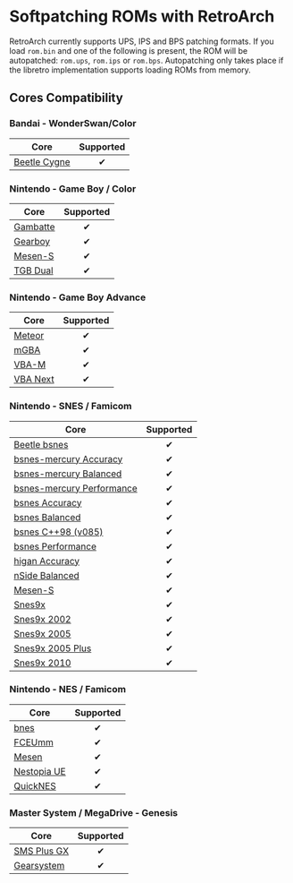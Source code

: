 # Softpatching ROMs with RetroArch

RetroArch currently supports UPS, IPS and BPS patching formats. If you load `rom.bin` and one of the following is present, the ROM will be autopatched: `rom.ups`, `rom.ips` or `rom.bps`. Autopatching only takes place if the libretro implementation supports loading ROMs from memory.

## **Cores Compatibility**

### Bandai - WonderSwan/Color

| Core                                       | Supported |
|--------------------------------------------|:---------:|
| [Beetle Cygne](../library/beetle_cygne.md) | ✔         |

### Nintendo - Game Boy / Color

| Core                               | Supported |
|------------------------------------|:---------:|
| [Gambatte](../library/gambatte.md) | ✔         |
| [Gearboy](../library/gearboy.md)   | ✔         |
| [Mesen-S](../library/mesen-s.md)   | ✔         |
| [TGB Dual](../library/tgb_dual.md) | ✔         |

### Nintendo - Game Boy Advance

| Core                               | Supported |
|------------------------------------|:---------:|
| [Meteor](../library/meteor.md)     | ✔         |
| [mGBA](../library/mgba.md)         | ✔         |
| [VBA-M](../library/vba_m.md)       | ✔         |
| [VBA Next](../library/vba_next.md) | ✔         |

### Nintendo - SNES / Famicom

| Core                                                                 | Supported |
|----------------------------------------------------------------------|:---------:|
| [Beetle bsnes](../library/beetle_bsnes.md)                           | ✔         |
| [bsnes-mercury Accuracy](../library/bsnes_mercury_accuracy.md)       | ✔         |
| [bsnes-mercury Balanced](../library/bsnes_mercury_balanced.md)       | ✔         |
| [bsnes-mercury Performance](../library/bsnes_mercury_performance.md) | ✔         |
| [bsnes Accuracy](../library/bsnes_accuracy.md)                       | ✔         |
| [bsnes Balanced](../library/bsnes_balanced.md)                       | ✔         |
| [bsnes C++98 (v085)](../library/bsnes_cplusplus98.md)                | ✔         |
| [bsnes Performance](../library/bsnes_performance.md)                 | ✔         |
| [higan Accuracy](../library/higan_accuracy.md)                       | ✔         |
| [nSide Balanced](../library/nside_balanced.md)                       | ✔         |
| [Mesen-S](../library/mesen-s.md)                                     | ✔         |
| [Snes9x](../library/snes9x.md)                                       | ✔         |
| [Snes9x 2002](../library/snes9x_2002.md)                             | ✔         |
| [Snes9x 2005](../library/snes9x_2005.md)                             | ✔         |
| [Snes9x 2005 Plus](../library/snes9x_2005_plus.md)                   | ✔         |
| [Snes9x 2010](../library/snes9x_2010.md)                             | ✔         |

### Nintendo - NES / Famicom

| Core                                     | Supported |
|------------------------------------------|:---------:|
| [bnes](../library/bnes.md)               | ✔         |
| [FCEUmm](../library/fceumm.md)           | ✔         |
| [Mesen](../library/mesen.md)             | ✔         |
| [Nestopia UE](../library/nestopia_ue.md) | ✔         |
| [QuickNES](../library/quicknes.md)       | ✔         |

### Master System / MegaDrive - Genesis

| Core                                                           | Supported |
|----------------------------------------------------------------|:---------:|
| [SMS Plus GX](https://github.com/libretro/smsplus-gx)          | ✔         |
| [Gearsystem](https://github.com/drhelius/Gearsystem)           | ✔         |
